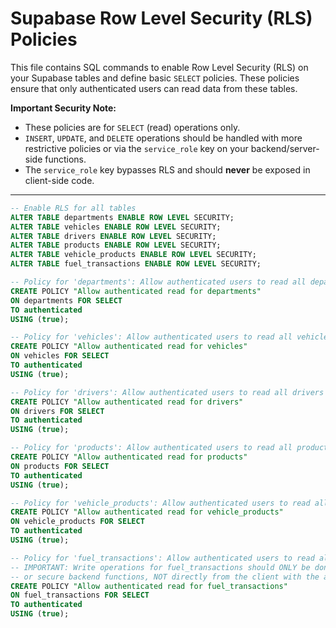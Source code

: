 # Supabase Row Level Security (RLS) Policies

This file contains SQL commands to enable Row Level Security (RLS) on your Supabase tables and define basic `SELECT` policies. These policies ensure that only authenticated users can read data from these tables.

**Important Security Note:**
*   These policies are for `SELECT` (read) operations only.
*   `INSERT`, `UPDATE`, and `DELETE` operations should be handled with more restrictive policies or via the `service_role` key on your backend/server-side functions.
*   The `service_role` key bypasses RLS and should **never** be exposed in client-side code.

---

```sql
-- Enable RLS for all tables
ALTER TABLE departments ENABLE ROW LEVEL SECURITY;
ALTER TABLE vehicles ENABLE ROW LEVEL SECURITY;
ALTER TABLE drivers ENABLE ROW LEVEL SECURITY;
ALTER TABLE products ENABLE ROW LEVEL SECURITY;
ALTER TABLE vehicle_products ENABLE ROW LEVEL SECURITY;
ALTER TABLE fuel_transactions ENABLE ROW LEVEL SECURITY;

-- Policy for 'departments': Allow authenticated users to read all departments
CREATE POLICY "Allow authenticated read for departments"
ON departments FOR SELECT
TO authenticated
USING (true);

-- Policy for 'vehicles': Allow authenticated users to read all vehicles
CREATE POLICY "Allow authenticated read for vehicles"
ON vehicles FOR SELECT
TO authenticated
USING (true);

-- Policy for 'drivers': Allow authenticated users to read all drivers
CREATE POLICY "Allow authenticated read for drivers"
ON drivers FOR SELECT
TO authenticated
USING (true);

-- Policy for 'products': Allow authenticated users to read all products
CREATE POLICY "Allow authenticated read for products"
ON products FOR SELECT
TO authenticated
USING (true);

-- Policy for 'vehicle_products': Allow authenticated users to read all vehicle_products
CREATE POLICY "Allow authenticated read for vehicle_products"
ON vehicle_products FOR SELECT
TO authenticated
USING (true);

-- Policy for 'fuel_transactions': Allow authenticated users to read all fuel transactions
-- IMPORTANT: Write operations for fuel_transactions should ONLY be done via the service_role key
-- or secure backend functions, NOT directly from the client with the anon key.
CREATE POLICY "Allow authenticated read for fuel_transactions"
ON fuel_transactions FOR SELECT
TO authenticated
USING (true);
```

